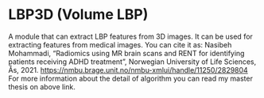 # LBP3D (Volume LBP)
A module that can extract LBP features from 3D images. It can be used for extracting features from medical images.
You can cite it as: 
Nasibeh Mohammadi, “Radiomics using MR brain scans and RENT for identifying patients receiving ADHD treatment”, Norwegian University of Life Sciences, Ås, 2021.
https://nmbu.brage.unit.no/nmbu-xmlui/handle/11250/2829804
For more information about the detail of algorithm you can read my master thesis on above link.
